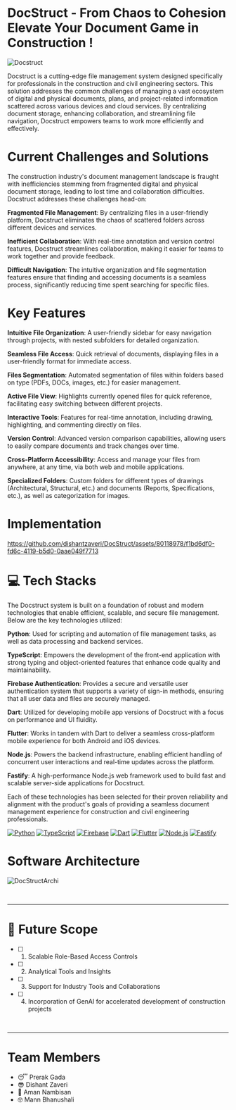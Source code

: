 # DocStruct - From Chaos to Cohesion Elevate Your Document Game in Construction !

![Docstruct](https://github.com/dishantzaveri/DocStruct/assets/80118978/528f7f3a-c013-4be3-bd5e-f22254e5c016)


Docstruct is a cutting-edge file management system designed specifically for professionals in the construction and civil engineering sectors. This solution addresses the common challenges of managing a vast ecosystem of digital and physical documents, plans, and project-related information scattered across various devices and cloud services. By centralizing document storage, enhancing collaboration, and streamlining file navigation, Docstruct empowers teams to work more efficiently and effectively.

# Current Challenges and Solutions

The construction industry's document management landscape is fraught with inefficiencies stemming from fragmented digital and physical document storage, leading to lost time and collaboration difficulties. Docstruct addresses these challenges head-on:

**Fragmented File Management**: By centralizing files in a user-friendly platform, Docstruct eliminates the chaos of scattered folders across different devices and services.

**Inefficient Collaboration**: With real-time annotation and version control features, Docstruct streamlines collaboration, making it easier for teams to work together and provide feedback.

**Difficult Navigation**: The intuitive organization and file segmentation features ensure that finding and accessing documents is a seamless process, significantly reducing time spent searching for specific files.

# Key Features

**Intuitive File Organization**: A user-friendly sidebar for easy navigation through projects, with nested subfolders for detailed organization.

**Seamless File Access**: Quick retrieval of documents, displaying files in a user-friendly format for immediate access.

**Files Segmentation**: Automated segmentation of files within folders based on type (PDFs, DOCs, images, etc.) for easier management.

**Active File View**: Highlights currently opened files for quick reference, facilitating easy switching between different projects.

**Interactive Tools**: Features for real-time annotation, including drawing, highlighting, and commenting directly on files.

**Version Control**: Advanced version comparison capabilities, allowing users to easily compare documents and track changes over time.

**Cross-Platform Accessibility**: Access and manage your files from anywhere, at any time, via both web and mobile applications.

**Specialized Folders**: Custom folders for different types of drawings (Architectural, Structural, etc.) and documents (Reports, Specifications, etc.), as well as categorization for images.

# Implementation



https://github.com/dishantzaveri/DocStruct/assets/80118978/f1bd6df0-fd6c-4119-b5d0-0aae049f7713


#  💻 Tech Stacks 

The Docstruct system is built on a foundation of robust and modern technologies that enable efficient, scalable, and secure file management. Below are the key technologies utilized:

**Python**: Used for scripting and automation of file management tasks, as well as data processing and backend services.

**TypeScript**: Empowers the development of the front-end application with strong typing and object-oriented features that enhance code quality and maintainability.

**Firebase Authentication**: Provides a secure and versatile user authentication system that supports a variety of sign-in methods, ensuring that all user data and files are securely managed.

**Dart**: Utilized for developing mobile app versions of Docstruct with a focus on performance and UI fluidity.

**Flutter**: Works in tandem with Dart to deliver a seamless cross-platform mobile experience for both Android and iOS devices.

**Node.js**: Powers the backend infrastructure, enabling efficient handling of concurrent user interactions and real-time updates across the platform.

**Fastify**: A high-performance Node.js web framework used to build fast and scalable server-side applications for Docstruct.

Each of these technologies has been selected for their proven reliability and alignment with the product's goals of providing a seamless document management experience for construction and civil engineering professionals.

[![Python](https://img.shields.io/badge/python-3670A0?style=for-the-badge&logo=python&logoColor=ffdd54)](https://www.python.org/)
[![TypeScript](https://img.shields.io/badge/typescript-%23007ACC.svg?style=for-the-badge&logo=typescript&logoColor=white)](https://www.typescriptlang.org/)
[![Firebase](https://img.shields.io/badge/firebase-%23039BE5.svg?style=for-the-badge&logo=firebase)](https://firebase.google.com/)
[![Dart](https://img.shields.io/badge/dart-0175C2?style=for-the-badge&logo=dart&logoColor=white)](https://dart.dev/)
[![Flutter](https://img.shields.io/badge/flutter-%2302569B.svg?style=for-the-badge&logo=flutter&logoColor=white)](https://flutter.dev/)
[![Node.js](https://img.shields.io/badge/node.js-6DA55F?style=for-the-badge&logo=node-dot-js&logoColor=white)](https://nodejs.org/)
[![Fastify](https://img.shields.io/badge/fastify-000000?style=for-the-badge&logo=fastify&logoColor=white)](https://www.fastify.io/)



# Software Architecture 

![DocStructArchi](https://github.com/dishantzaveri/DocStruct/assets/80118978/8d98e338-3dc6-41d6-a5a0-6be7804f462f)


<br />

---


# 🚀️ **Future Scope**
- [ ] 1. Scalable Role-Based Access Controls
- [ ] 2. Analytical Tools and Insights
- [ ] 3. Support for Industry Tools and Collaborations
- [ ] 4. Incorporation of GenAI for accelerated development of construction projects


<br />

---

# **Team Members**

- 😴️ Prerak Gada
- 😎️ Dishant Zaveri
- 🙂️ Aman Nambisan
- 🤓 Mann Bhanushali
